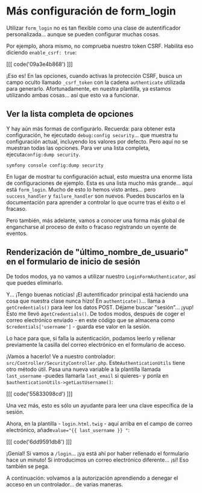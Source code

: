 # Más configuración de form_login

Utilizar `form_login` no es tan flexible como una clase de autentificador personalizada... aunque se pueden configurar muchas cosas.

Por ejemplo, ahora mismo, no comprueba nuestro token CSRF. Habilita eso diciendo `enable_csrf: true`:

[[[ code('09a3e4b868') ]]]

¡Eso es! En las opciones, cuando activas la protección CSRF, busca un campo oculto llamado `_csrf_token` con la cadena `authenticate` utilizada para generarlo. Afortunadamente, en nuestra plantilla, ya estamos utilizando ambas cosas... así que esto va a funcionar.

## Ver la lista completa de opciones

Y hay aún más formas de configurarlo. Recuerda: para obtener esta configuración, he ejecutado `debug:config security`... que muestra tu configuración actual, incluyendo los valores por defecto. Pero aquí no se muestran todas las opciones. Para ver una lista completa, ejecuta`config:dump security`.

```terminal-silent
symfony console config:dump security
```

En lugar de mostrar tu configuración actual, esto muestra una enorme lista de configuraciones de ejemplo. Esta es una lista mucho más grande... aquí está `form_login`. Mucho de esto lo hemos visto antes... pero `success_handler` y `failure_handler` son nuevos. Puedes buscarlos en la documentación para aprender a controlar lo que ocurre tras el éxito o el fracaso.

Pero también, más adelante, vamos a conocer una forma más global de engancharse al proceso de éxito o fracaso registrando un oyente de eventos.

## Renderización de "último_nombre_de_usuario" en el formulario de inicio de sesión

De todos modos, ya no vamos a utilizar nuestro `LoginFormAuthenticator`, así que puedes eliminarlo.

Y... ¡Tengo buenas noticias! ¡El autentificador principal está haciendo una cosa que nuestra clase nunca hizo! En `authenticate()`... llama a `getCredentials()` para leer los datos POST. Déjame buscar "sesión"... ¡yup! Esto me llevó a`getCredentials()`. De todos modos, después de coger el correo electrónico enviado - en este código que se almacena como `$credentials['username']` - guarda ese valor en la sesión.

Lo hace para que, si falla la autenticación, podamos leerlo y rellenar previamente la casilla del correo electrónico en el formulario de acceso.

¡Vamos a hacerlo! Ve a nuestro controlador: `src/Controller/SecurityController.php`. Este`AuthenticationUtils` tiene otro método útil. Pasa una nueva variable a la plantilla llamada `last_username` -puedes llamarla `last_email` si quieres- y ponla en `$authenticationUtils->getLastUsername()`:

[[[ code('55833098cd') ]]]

Una vez más, esto es sólo un ayudante para leer una clave específica de la sesión.

Ahora, en la plantilla - `login.html.twig` - aquí arriba en el campo de correo electrónico, añade`value="{{ last_username }} "`:

[[[ code('6dd9591db8') ]]]

¡Genial! Si vamos a `/login`... ¡ya está ahí por haber rellenado el formulario hace un minuto! Si introducimos un correo electrónico diferente... ¡sí! Eso también se pega.

A continuación: volvamos a la autorización aprendiendo a denegar el acceso en un controlador... de varias maneras.

